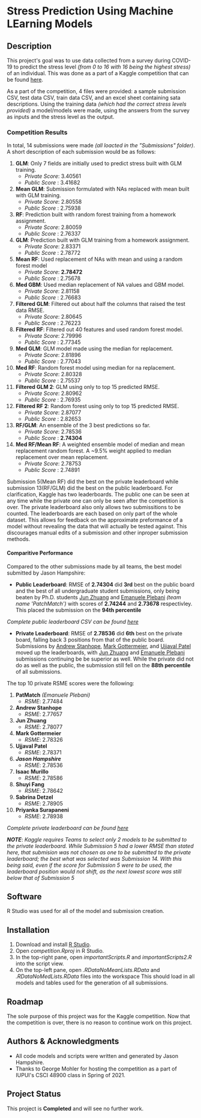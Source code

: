 # Stress Prediction Using Machine LEarning Models

## Description

This project's goal was to use data collected from a survey during COVID-19 to predict the stress level *(from 0 to 16 with 16 being the highest stress)* of an individual. This was done as a part of a Kaggle competition that can be found [here](https://www.kaggle.com/c/stress-prediction/overview/description).

As a part of the competition, 4 files were provided: a sample submission CSV, test data CSV, train data CSV, and an excel sheet containing sata descriptions. Using the training data *(which had the correct stress levels provided)* a model/models were made, using the answers from the survey as inputs and the stress level as the output. 

### Competition Results

In total, 14 submissions were made *(all loacted in the "Submissions" folder)*. A short description of each submission would be as follows:

1. **GLM**: Only 7 fields are initially used to predict stress built with GLM training.
    - *Private Score*: 3.40561 
    - *Public Score* : 3.41682
1. **Mean GLM**: Submission formulated with NAs replaced with mean built with GLM training.
    - *Private Score*: 2.80558
    - *Public Score* : 2.75938
1. **RF**: Prediction built with random forest training from a homework assignment.
    - *Private Score*: 2.80059
    - *Public Score* : 2.76337
1. **GLM**: Prediction built with GLM training from a homework assignment.
    - *Private Score*: 2.83371
    - *Public Score* : 2.78772
1. **Mean RF**: Used replacement of NAs with mean and using a random forest model
    - *Private Score*: **2.78472**
    - *Public Score* : 2.75678
1. **Med GBM**: Used median replacement of NA values and GBM model.
    - *Private Score*: 2.81158
    - *Public Score* : 2.76683
1. **Filtered GLM**: Filtered out about half the columns that raised the test data RMSE.
    - *Private Score*: 2.80645
    - *Public Score* : 2.76223
1. **Filtered RF**: Filtered out 40 features and used random forest model.
    - *Private Score*: 2.79996
    - *Public Score* : 2.77345
1. **Med GLM**: GLM model made using the median for replacement.
    - *Private Score*: 2.81896
    - *Public Score* : 2.77043
1. **Med RF**: Random forest model using median for na replacement.
    - *Private Score*: 2.80328
    - *Public Score* : 2.75537
1. **Filtered GLM 2**: GLM using only to top 15 predicted RMSE.
    - *Private Score*: 2.80962
    - *Public Score* : 2.76935
1. **Filtered RF 2**: Random forest using only to top 15 predicted RMSE.
    - *Private Score*: 2.87077
    - *Public Score* : 2.82653
1. **RF/GLM**:  An ensemble of the 3 best predictions so far.
    - *Private Score*: 2.78536
    - *Public Score* : **2.74304**
1. **Med RF/Mean RF**: A weighted ensemble model of median and mean replacement random forest. A ~9.5% weight applied to median replacement over mean replacement.
    - *Private Score*: 2.78753
    - *Public Score* : 2.74891
    
Submission 5(Mean RF) did the best on the private leaderboard while submission 13(RF/GLM) did the best on the public leaderboard. For clarification, Kaggle has two leaderboards. The public one can be seen at any time while the private one can only be seen after the competition is over. The private leaderboard also only allows two submissitions to be counted. The leaderboards are each based on only part of the whole dataset. This allows for feedback on the approximate preformance of a model without revealing the data that will actually be tested against. This discourages manual edits of a submission and other inproper submission methods.
    
#### Comparitive Performance ####

Compared to the other submissions made by all teams, the best model submitted by Jason Hampshire:
- **Public Leaderboard**: RMSE of **2.74304** did **3rd** best on the public board and the best of all undergraduate student submissions, only being beaten by Ph.D. students [Jun Zhuang](https://www.kaggle.com/eplebani) and [Emanuele Plebani](https://www.kaggle.com/junzhuang) *(team name 'PatchMatch')* with scores of **2.74244** and **2.73678** respectivley. This placed the submission on the **94th percentile**

*Complete public leaderboard CSV can be found [here](stress-prediction-publicleaderboard.csv)*

- **Private Leaderboard**: RMSE of **2.78536** did **6th** best on the private board, falling back 3 positions from that of the public board. Submissions by [Andrew Stanhope](https://www.kaggle.com/andrewstanhope), [Mark Gottermeier](https://www.kaggle.com/markgottermeier), and [Ujjaval Patel](https://www.kaggle.com/ujpatel) moved up the leaderboards, with 
[Jun Zhuang](https://www.kaggle.com/junzhuang) and [Emanuele Plebani](https://www.kaggle.com/eplebani) submissions continuing be be superior as well. While the private did not do as well as the public, the submission still fell on the **88th percentile** of all submissions.

The top 10 private RSME scores were the following:

1. **PatMatch** *(Emanuele Plebani)*
    - *RSME*: 2.77484
1. **Andrew Stanhope**
    - *RSME*: 2.77657
1. **Jun Zhuang**
    - *RSME*: 2.78077
1. **Mark Gottermeier**
    - *RSME*: 2.78326
1. **Ujjaval Patel**
    - *RSME*: 2.78371
1. ***Jason Hampshire***
    - *RSME*: 2.78536
1. **Isaac Murillo**
    - *RSME*: 2.78586
1. **Shuyi Fang**
    - *RSME*: 2.78642
1. **Sabrina Detzel**
    - *RSME*: 2.78905
1. **Priyanka Surapaneni**
    - *RSME*: 2.78938

*Complete private leaderboard can be found [here](https://www.kaggle.com/c/stress-prediction/leaderboard)*


***NOTE***: *Kaggle requires Teams to select only 2 models to be submitted to the private leaderboard. While Submission 5 had a lower RMSE than stated here, that submision was not chosen as one to be submitted to the private leaderboard; the best what was selected was Submission 14. With this being said, even if the score for Submission 5 were to be used, the leaderboard position would not shift, as the next lowest score was still below that of Submission 5*    
    
## Software

R Studio was used for all of the model and submission creation.

## Installation

1. Download and install [R Studio](https://www.rstudio.com/).
1. Open *competition.Rproj* in R Studio.
1. In the top-right pane, open *importantScripts.R* and *importantScripts2.R* into the script view.
1. On the top-left pane, open *.RDataNoMeanLists.RData* and *.RDataNoMedLists.RData* files into the workspace This should load in all models and tables used for the generation of all submissions.


## Roadmap

The sole purpose of this project was for the Kaggle competition. 
Now that the competition is over, there is no reason to continue work on this project.

## Authors & Acknowledgments

- All code models and scripts were written and generated by Jason Hampshire.
- Thanks to George Mohler for hosting the competition as a part of IUPUI's CSCI 48900 class in Spring of 2021.

## Project Status

This project is **Completed** and will see no further work.